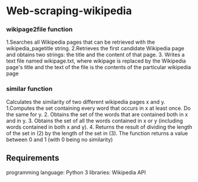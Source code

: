 # Web-scraping-wikipedia

###  wikipage2file function
1.Searches all Wikipedia pages that can be retrieved with the wikipedia_pagetitle
string.
2.Retrieves the first candidate Wikipedia page and obtains two strings: the title and
the content of that page.
3. Writes a text file named wikipage.txt, where wikipage is replaced by the
Wikipedia page's title and the text of the file is the contents of the particular wikipedia page


###  similar function

Calculates the similarity of two different wikipedia pages x and y.
1.Computes the set containing every word that occurs in x at least once. Do the same
for y.
2. Obtains the set of the words that are contained both in x and in y.
3. Obtains the set of all the words contained in x or y (including words contained in both
x and y).
4. Returns the result of dividing the length of the set in (2) by the length of the set in (3).
The function returns a value between 0 and 1 (with 0 being no
similarity)

##  Requirements
programming language: Python 3
libraries: Wikipedia API
